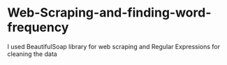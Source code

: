 # Web-Scraping-and-finding-word-frequency
I used BeautifulSoap library for web scraping and Regular Expressions for cleaning the data
